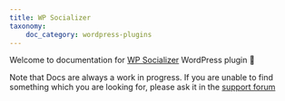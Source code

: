```yaml
---
title: WP Socializer
taxonomy:
    doc_category: wordpress-plugins
---
```


Welcome to documentation for [WP Socializer](/wordpress-plugins/wp-socializer/) WordPress plugin 👋

Note that Docs are always a work in progress. If you are unable to find something which you are looking for, please ask it in the [support forum](/forum)